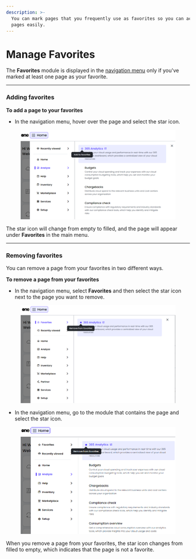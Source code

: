 ```yaml
---
description: >-
  You can mark pages that you frequently use as favorites so you can access such
  pages easily.
---
```


# Manage Favorites

The **Favorites** module is displayed in the [navigation menu](../using-the-client-portal/navigate-the-home-page.md#main-menu) only if you've marked at least one page as your favorite.

***

### Adding favorites

**To add a page to your favorites**

* In the navigation menu, hover over the page and select the star icon.&#x20;

<figure><img src="../.gitbook/assets/image (21) (1) (1).png" alt=""><figcaption></figcaption></figure>

The star icon will change from empty to filled, and the page will appear under **Favorites** in the main menu.

***

### Removing favorites

You can remove a page from your favorites in two different ways.

**To remove a page from your favorites**

* In the navigation menu, select **Favorites** and then select the star icon next to the page you want to remove.

<figure><img src="../.gitbook/assets/image (19) (1) (1).png" alt=""><figcaption></figcaption></figure>

* In the navigation menu, go to the module that contains the page and select the star icon.&#x20;

<figure><img src="../.gitbook/assets/image (20) (1) (1).png" alt=""><figcaption></figcaption></figure>

When you remove a page from your favorites, the star icon changes from filled to empty, which indicates that the page is not a favorite.&#x20;
